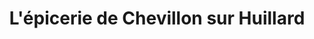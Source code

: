 ---
title: "L'épicerie de Chevillon sur Huillard"
url: /chevillon-sur-huillard/lepicerie-de-chevillon-sur-huillard/
shop: Lebensmittel
---